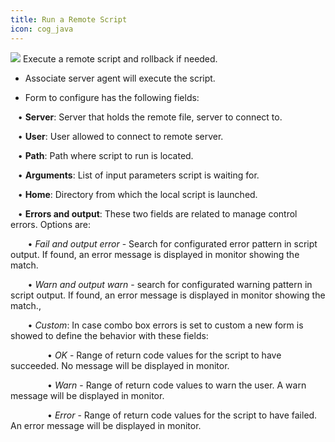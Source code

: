 ```yaml
---
title: Run a Remote Script
icon: cog_java
---
```


<img src="/static/images/icons/cog_java.png" /> Execute a remote script and rollback if needed. 
* Associate server agent will execute the script.

* Form to configure has the following fields: <br />

 &nbsp; &nbsp;• **Server**: Server that holds the remote file, server to connect to. <br />

 &nbsp; &nbsp;• **User**: User allowed to connect to remote server. <br />

 &nbsp; &nbsp;• **Path**: Path where script to run is located. <br />

 &nbsp; &nbsp;• **Arguments**: List of input parameters script is waiting for. <br />

 &nbsp; &nbsp;• **Home**: Directory from which the local script is launched. <br />

 &nbsp; &nbsp;• **Errors and output**: These two fields are related to manage control errors. Options are: <br />

&nbsp; &nbsp;&nbsp; &nbsp; • *Fail and output error* - Search for configurated error pattern in script output. If found, an error message is displayed in monitor showing the match. <br />

&nbsp; &nbsp;&nbsp; &nbsp; • *Warn and output warn* - search for configurated warning pattern in script output. If found, an error message is displayed in monitor showing the match.,<br />

&nbsp; &nbsp;&nbsp; &nbsp; • *Custom*: In case combo box errors is set to custom a new form is showed to define the behavior with these fields: <br />

&nbsp; &nbsp;&nbsp; &nbsp; &nbsp; &nbsp; &nbsp; &nbsp; • *OK* - Range of return code values for the script to have succeeded. No message will be displayed in monitor. <br />

&nbsp; &nbsp;&nbsp; &nbsp; &nbsp; &nbsp; &nbsp; &nbsp; • *Warn* - Range of return code values to warn the user. A warn message will be displayed in monitor.<br />

&nbsp; &nbsp;&nbsp; &nbsp; &nbsp; &nbsp; &nbsp; &nbsp; • *Error* - Range of return code values for the script to have failed. An error message will be displayed in monitor.

